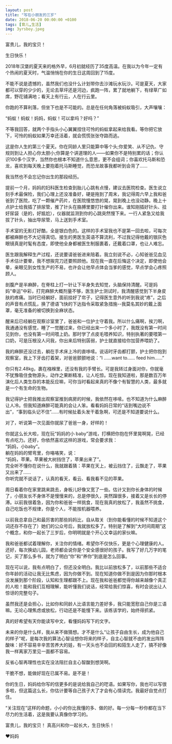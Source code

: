 ```yaml
---
layout: post
title: "写在小朋友的三岁"
date: 2018-06-20 00:00:00 +0100
tags: [育儿,生活]
img: 3yrsboy.jpeg
---
```

富贵儿，我的宝贝！

生日快乐！

2018年汉堡的夏天来的格外早，6月初就经历了35度高温。在我以为今年一定有个热闹的夏天时，气温悄悄在你的生日这周回到了15度。

不能不说是遗憾的，虽然我们也没什么计划带你去沙滩玩水玩沙。可是夏天，大家都可以穿的少少的，无论去草坪还是河边，疯跑一阵，累了就地躺下，有绿草广如席，野花铺满地；看天上有行云，人在行云里。

你跑的不算利落，但坐下也是不可能的。总是在任何角落被蚂蚁吸引，大声嚷嚷：     

“蚂蚁！蚂蚁！妈妈，蚂蚁！可以拿吗？好吗？”   

不等我回答，就两个手指头小心翼翼捏住可怜的蚂蚁拿起来给我看。等你把它放下，可怜的蚂蚁如果万幸还活着，就会慌慌张张夺路而逃。

这是你人生的第三个夏天。你在同龄人里只能算中等个头;你爱笑、从不记仇、守规则到让人担心你太胆小;你算是个讲道理的人——如果你不是特别累的话；你认识100多个汉字，当然你也根本不知道什么意思，更不会组词；你喜欢托马斯和恐龙，喜欢到每天晚上要抱着托马斯睡觉，而恐龙故事我都听到会背了……

我当然也不会忘记你出生的那段经历。

提前一个月，妈妈的妇科医生检查到胎儿心跳有点慢，建议去医院检查。医生说立刻手术最保险，我们心理上还没准备好，硬是拖到了周末，我记得周六早上我和爸爸到了医院，吃了一颗催产药片，在医院慢悠悠的晃，晃到晚上也没动静。晚上十点护士给我插了排尿管，推了针头在胳膊里要打针催你出来。谁知刚插好针头、挂好尿袋（是的，好尴尬），仪器就监测到你的心跳突然慢下来。一行人紧急又给我拔了针头，抽出导尿管，马上送到手术室。

手术室的无影灯好酷，全是银白色的。这样的手术室我也不是第一回去啦，可每次都被麻醉也不大记得真切。接生的男医生英语不算流利，不过我记得他戴的银灰色眼镜真是时髦有态度，即使他全身都被医生制服裹着，还戴着口罩，也让人难忘。

医生跟我解释生产过程，还说要请爸爸进来陪着。我立刻说不必，心知爸爸见血见手术估计要晕，我不想挨完刀还要照顾他。现在我一直在后悔这个决定，即使他会晕，亲眼见到女性生产的不易，也许会让他早点体会当爹的感觉，早点学会心疼照顾人。

剖腹产是半麻醉，在脊柱上打一针让下半身失去知觉，头脑保持清醒。可是妈妈“幸运”中彩，打完麻醉大概剂量不够，医生护士测试时，我清醒感觉到下半身皮肤的疼痛。当时已经躺好，面前挂好了帘子，记得医生意外的听到我说“疼”，之后的声音有点慌乱，换了德语飞快的下达指令采取紧急措施--我莫名其妙的戴上面罩，毫无准备的被切换到全麻状态。

醒来后已经躺在观察诊室里了，爸爸和一位护士守着我。所以什么痛啊，挨刀啊，我通通没有感觉，睡了一觉醒过来，你已经出来一个多小时了，我既没有第一时间见到你，也没有第一时间喂上奶。那时学了点皮毛喂养知识，特别执著的要喂第一口奶，可是压根没人问我，你出来后特别孱弱，护士就直接给你加营养喂奶了。

我的麻醉还没过去，躺在手术床上冷的直哆嗦。说话时牙齿都打颤，护士把你抱到观察室，我上下牙齿打着架，对爸爸颤颤地说：“I ……want to…… feed him……”

你只有2.48kg，裹在襁褓里，还没有我的手臂长。可是我转过身面对你，你就毫不犹豫吸住食物源头，动作之果断精准，让人吃惊。现在我知道啦，那是数百万年演化后人类生存的本能反应嘛，可你当时看起来真的不像个有智慧的人类，最多就是一个有生命的生物。

我记得护士把我推出观察室推到病房的时候，我依然在哆嗦。也不知道为什么麻醉让人冷。但我知道麻醉可能真的会让人笨。看看妈妈日常的“话到嘴边说不出”，“事到临头记不住”……有时候扯着头发干着急啊，可还是不知道要说什么。

对了，听说第一次见面你就尿了爸爸一身，好样的！

你就这么长大啦，现在玩“妈妈的小 baby”游戏，打横把你抱在怀里晃啊晃，已经有点吃力。还好，你依然喜欢这样的游戏，常会要求我：  
“妈妈，小baby”。  
躺在妈妈的臂弯里，你咯咯笑，说：  
“妈妈，苹果。苹果被大树挡住了，苹果出来了”。  
完全听不懂你在说什么，我就跟着猜：苹果在天上，被云挡住了，云飘走了，苹果又出来了……   
你听完就不说话了，认真的看天，看云、看我看不见的苹果。

周日看着你在家里跳来跳去，身板儿好像又宽了一些。估计又到你长身体的时候了，小朋友长不身体不是慢慢来的，总是停很久，突然蹿很多，接着又是长长的停滞。以前我很着急，因为你和爸爸一样挑食，现在我真的放松了，我虽然不挑食，自己吃饭也不规律，你是个人，不能按机器喂养。

以前我总拿自己和最厉害的那些妈妈比，自从取关（到你能看懂的时候不知道这个词还存不存在了）她们的公众号后，我就放松多了。特别是了解到“大时间周期”这个概念，和你一起长了三岁后，你明明就是个开心又幸运的家伙嘛。

我和爸爸都试着理解你，关注你的情绪。希望你不仅快乐，更是个心理健康的人。还好，每次换幼儿园，老师都会说你是个安全感很好的孩子。我写了好几万字的笔记，买了那么多书，就为了明白“你”和“养你”到底是怎么回事。

现在可以说，我有点明白了，但还没全明白。我比以前放松多了，以前那些不适合你年龄的活动让我无比焦虑，因为你做不到。现在知道你做不到是因为你那时根本没发展到那个阶段，认知和生理都跟不上。现在我和爸爸都觉得你越来越像个真正的人啦！能和我们互相理解，能听懂我们说话，经常给我们惊喜，有时会说出让人惊讶的完整句子。

虽然我还是会担心，比如你和同龄人比语言能力差好多，我只能宽慰自己你是三语嘛。无论心理焦虑或放松，行动还是不能慢下来。该练该学的，始终得抓紧。

真的好希望有天你能读写中文，看懂妈妈写下的文字。

未来的你是什么样，我从来不做猜想。才不是什么“让孩子自由生长，成为他自己的样子”呢，是每次我的算法心智设想你将来的样子，自主心智就不由的发出阵阵酸味：好不容易辛辛苦苦养大的娃，有一天头也不会回的和陌生人走了，搞不好像我一样离家万里见一面都不容易。

反省心智再理性也实在没法阻拦自主心智酸到想哭啊。

干脆不想，能做好现在已属不易。是不是！

你的生日，妈妈给你写的信更多的是说给我自己的呓语。如果写你，我也可以写很多啦，但这篇这么长，你估计要等自己孩子大了才会有心情读完。我最好自觉点打住。

“关注现在”这样的命题，小小的你比我懂的多、做的好。每一分每一秒你都在当下尽力的生活着，这是我要认真像你学习的。

富贵儿，我的宝贝！
真高兴和你一起长大，生日快乐！

❤️妈妈




